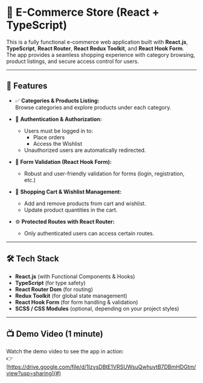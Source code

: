 # 🛒 E-Commerce Store (React + TypeScript)

This is a fully functional e-commerce web application built with **React.js**, **TypeScript**, **React Router**, **React Redux Toolkit**, and **React Hook Form**.  
The app provides a seamless shopping experience with category browsing, product listings, and secure access control for users.

---

## 🚀 Features

- ✅ **Categories & Products Listing:**  
  Browse categories and explore products under each category.

- 🔐 **Authentication & Authorization:**  
  - Users must be logged in to:
    - Place orders  
    - Access the Wishlist  
  - Unauthorized users are automatically redirected.

- 📝 **Form Validation (React Hook Form):**  
  - Robust and user-friendly validation for forms (login, registration, etc.)

- 🛒 **Shopping Cart & Wishlist Management:**  
  - Add and remove products from cart and wishlist.
  - Update product quantities in the cart.

- ⚙️ **Protected Routes with React Router:**  
  - Only authenticated users can access certain routes.

---

## 🛠️ Tech Stack

- **React.js** (with Functional Components & Hooks)
- **TypeScript** (for type safety)
- **React Router Dom** (for routing)
- **Redux Toolkit** (for global state management)
- **React Hook Form** (for form handling & validation)
- **SCSS / CSS Modules** (optional, depending on your project styles)

---

## 📺 Demo Video (1 minute)

Watch the demo video to see the app in action:  
👉 [https://drive.google.com/file/d/1IzysDBtE1VRSUWsuQwhuytB7DBmHDGtm/view?usp=sharing](#)
